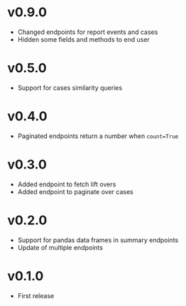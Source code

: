v0.9.0
======

* Changed endpoints for report events and cases
* Hidden some fields and methods to end user

v0.5.0
======

* Support for cases similarity queries

v0.4.0
======

* Paginated endpoints return a number when `count=True`

v0.3.0
======

* Added endpoint to fetch lift overs
* Added endpoint to paginate over cases

v0.2.0
======

* Support for pandas data frames in summary endpoints
* Update of multiple endpoints

v0.1.0
======

* First release